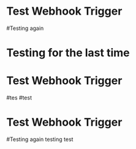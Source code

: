 # Test Webhook Trigger
#Testing again
# Testing for the last time
# Test Webhook Trigger
#tes
#test
# Test Webhook Trigger
#Testing again
testing
test
